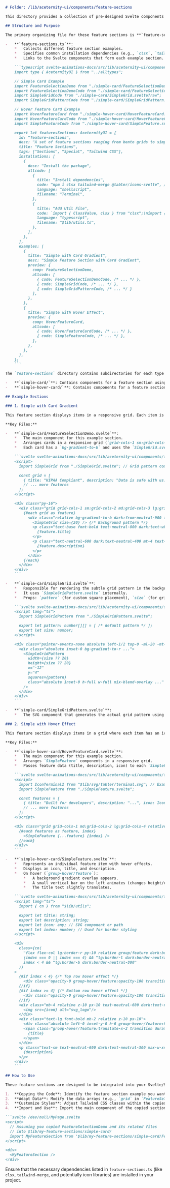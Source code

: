 ```markdown
# Folder: /lib/aceternity-ui/components/feature-sections

This directory provides a collection of pre-designed Svelte components that act as "Feature Sections". These are typically larger, composed UI blocks suitable for showcasing product features, services, or key information on a webpage. Unlike granular UI components (like a button or a card), these are more like ready-to-use section templates.

## Structure and Purpose

The primary organizing file for these feature sections is **`feature-sections.ts`**. This manifest file defines an `AceternityUI` object with the `id: "feature-sections"`. This object groups various example feature sections, making them discoverable and integrated into the documentation site.

-   **`feature-sections.ts`**:
    *   Collects different feature section examples.
    *   Specifies common installation dependencies (e.g., `clsx`, `tailwind-merge`, `@tabler/icons-svelte` if used in examples).
    *   Links to the Svelte components that form each example section.

    ```typescript svelte-animations-docs/src/lib/aceternity-ui/components/feature-sections/feature-sections.ts
    import type { AceternityUI } from "../alltypes";

    // Simple Card Example
    import FeatureSelectionDemo from "./simple-card/FeatureSelectionDemo.svelte";
    import FeatureSelectionDemoCode from "./simple-card/FeatureSelectionDemo.svelte?raw";
    import SimpleGridCode from "./simple-card/SimpleGrid.svelte?raw";
    import SimpleGridPatternCode from "./simple-card/SimpleGridPattern.svelte?raw";

    // Hover Feature Card Example
    import HoverFeatureCard from "./simple-hover-card/HoverFeatureCard.svelte";
    import HoverFeatureCardCode from "./simple-hover-card/HoverFeatureCard.svelte?raw";
    import SimpleFeatureCode from "./simple-hover-card/SimpleFeature.svelte?raw";

    export let featuresSections: AceternityUI = {
      id: "feature-sections",
      desc: "A set of feature sections ranging from bento grids to simple layouts",
      title: "Feature Sections",
      tags: ["Sections", "Special", "Tailwind CSS"],
      installations: [
        {
          desc: "Install the package",
          allcode: [
            {
              title: "Install dependencies",
              code: "npm i clsx tailwind-merge @tabler/icons-svelte", // Icons if used by examples
              language: "shellscript",
              filename: "Terminal",
            },
            {
              title: "Add Util File",
              code: `import { ClassValue, clsx } from "clsx";\nimport { twMerge } from "tailwind-merge";\n \nexport function cn(...inputs: ClassValue[]) {\n  return twMerge(clsx(inputs));\n}`,
              language: "typescript",
              filename: "$lib/utils.ts",
            },
          ],
        },
      ],
      examples: [
        {
          title: "Simple with Card Gradient",
          desc: "Simple Feature Section with Card Gradient",
          preview: {
            comp: FeatureSelectionDemo,
            allcode: [
              { code: FeatureSelectionDemoCode, /* ... */ },
              { code: SimpleGridCode, /* ... */ },
              { code: SimpleGridPatternCode, /* ... */ }
            ],
          },
        },
        {
          title: "Simple with Hover Effect",
          preview: {
            comp: HoverFeatureCard,
            allcode: [
              { code: HoverFeatureCardCode, /* ... */ },
              { code: SimpleFeatureCode, /* ... */ },
            ],
          },
        },
      ],
    };
    ```

The `feature-sections` directory contains subdirectories for each type of example section:

-   **`simple-card/`**: Contains components for a feature section using cards with gradient backgrounds and a subtle grid pattern.
-   **`simple-hover-card/`**: Contains components for a feature section with cards that have hover effects.

## Example Sections

### 1. Simple with Card Gradient

This feature section displays items in a responsive grid. Each item is a card with a title, description, a gradient background, and a decorative grid pattern.

**Key Files:**

-   **`simple-card/FeatureSelectionDemo.svelte`**:
    *   The main component for this example section.
    *   Arranges cards in a responsive grid (`grid-cols-1 sm:grid-cols-2 md:grid-cols-3 lg:grid-cols-4`).
    *   Each card has a `bg-gradient-to-b` and uses the `SimpleGrid.svelte` component for a background pattern.

    ```svelte svelte-animations-docs/src/lib/aceternity-ui/components/feature-sections/simple-card/FeatureSelectionDemo.svelte
    <script>
      import SimpleGrid from "./SimpleGrid.svelte"; // Grid pattern component

      const grid = [
        { title: "HIPAA Compliant", description: "Data is safe with us." },
        // ... more features
      ];
    </script>

    <div class="py-16">
      <div class="grid grid-cols-1 sm:grid-cols-2 md:grid-cols-3 lg:grid-cols-4 gap-10 md:gap-2 max-w-7xl mx-auto">
        {#each grid as feature}
          <div class="relative bg-gradient-to-b dark:from-neutral-900 from-neutral-100 dark:to-neutral-950 to-white p-6 rounded-3xl overflow-hidden">
            <SimpleGrid size={20} /> {/* Background pattern */}
            <p class="text-base font-bold text-neutral-800 dark:text-white relative z-20">
              {feature.title}
            </p>
            <p class="text-neutral-600 dark:text-neutral-400 mt-4 text-base font-normal relative z-20">
              {feature.description}
            </p>
          </div>
        {/each}
      </div>
    </div>
    ```

-   **`simple-card/SimpleGrid.svelte`**:
    *   Responsible for rendering the subtle grid pattern in the background of each card.
    *   It uses `SimpleGridPattern.svelte` internally.
    *   Props: `pattern` (for custom square placement), `size` (for grid cell size).

    ```svelte svelte-animations-docs/src/lib/aceternity-ui/components/feature-sections/simple-card/SimpleGrid.svelte
    <script lang="ts">
      import SimpleGridPattern from "./SimpleGridPattern.svelte";

      export let pattern: number[][] = [ /* default pattern */ ];
      export let size: number;
    </script>

    <div class="pointer-events-none absolute left-1/2 top-0 -ml-20 -mt-2 h-full w-full [mask-image:linear-gradient(white,transparent)]">
      <div class="absolute inset-0 bg-gradient-to-r ...">
        <SimpleGridPattern
          width={size ?? 20}
          height={size ?? 20}
          x="-12"
          y="4"
          squares={pattern}
          class="absolute inset-0 h-full w-full mix-blend-overlay ..."
        />
      </div>
    </div>
    ```

-   **`simple-card/SimpleGridPattern.svelte`**:
    *   The SVG component that generates the actual grid pattern using SVG `<pattern>` and `<rect>` elements.

### 2. Simple with Hover Effect

This feature section displays items in a grid where each item has an icon, title, and description, with interactive hover effects.

**Key Files:**

-   **`simple-hover-card/HoverFeatureCard.svelte`**:
    *   The main component for this example section.
    *   Arranges `SimpleFeature` components in a responsive grid.
    *   Passes feature data (title, description, icon) to each `SimpleFeature`.

    ```svelte svelte-animations-docs/src/lib/aceternity-ui/components/feature-sections/simple-hover-card/HoverFeatureCard.svelte
    <script>
      import IconTerminal2 from "$lib/svg/tabler/terminal.svg"; // Example icon
      import SimpleFeature from "./SimpleFeature.svelte";

      const features = [
        { title: "Built for developers", description: "...", icon: IconTerminal2 },
        // ... more features
      ];
    </script>

    <div class="grid grid-cols-1 md:grid-cols-2 lg:grid-cols-4 relative z-10 py-10 max-w-7xl mx-auto">
      {#each features as feature, index}
        <SimpleFeature {...feature} {index} />
      {/each}
    </div>
    ```

-   **`simple-hover-card/SimpleFeature.svelte`**:
    *   Represents an individual feature item with hover effects.
    *   Displays an icon, title, and description.
    *   On hover (`group-hover/feature`):
        *   A background gradient overlay appears.
        *   A small vertical bar on the left animates (changes height/color).
        *   The title text slightly translates.

    ```svelte svelte-animations-docs/src/lib/aceternity-ui/components/feature-sections/simple-hover-card/SimpleFeature.svelte
    <script lang="ts">
      import { cn } from "$lib/utils";

      export let title: string;
      export let description: string;
      export let icon: any; // SVG component or path
      export let index: number; // Used for border styling
    </script>

    <div
      class={cn(
        "flex flex-col lg:border-r py-10 relative group/feature dark:border-neutral-800",
        (index === 0 || index === 4) && "lg:border-l dark:border-neutral-800",
        index < 4 && "lg:border-b dark:border-neutral-800"
      )}
    >
      {#if index < 4} {/* Top row hover effect */}
        <div class="opacity-0 group-hover/feature:opacity-100 transition duration-200 absolute inset-0 h-full w-full bg-gradient-to-t from-neutral-100 dark:from-neutral-800 to-transparent pointer-events-none"/>
      {/if}
      {#if index >= 4} {/* Bottom row hover effect */}
        <div class="opacity-0 group-hover/feature:opacity-100 transition duration-200 absolute inset-0 h-full w-full bg-gradient-to-b from-neutral-100 dark:from-neutral-800 to-transparent pointer-events-none"/>
      {/if}
      <div class="mb-4 relative z-10 px-10 text-neutral-600 dark:text-neutral-400">
        <img src={icon} alt="svg_logo"/>
      </div>
      <div class="text-lg font-bold mb-2 relative z-10 px-10">
        <div class="absolute left-0 inset-y-0 h-6 group-hover/feature:h-8 w-1 rounded-tr-full rounded-br-full bg-neutral-300 dark:bg-neutral-700 group-hover/feature:bg-blue-500 transition-all duration-200 origin-center"/>
        <span class="group-hover/feature:translate-x-2 transition duration-200 inline-block text-neutral-800 dark:text-neutral-100">
          {title}
        </span>
      </div>
      <p class="text-sm text-neutral-600 dark:text-neutral-300 max-w-xs relative z-10 px-10">
        {description}
      </p>
    </div>
    ```

## How to Use

These feature sections are designed to be integrated into your Svelte/SvelteKit application by:

1.  **Copying the Code**: Identify the feature section example you want to use from the documentation or the `feature-sections.ts` file. Copy the relevant Svelte component files (e.g., `FeatureSelectionDemo.svelte` and its dependencies like `SimpleGrid.svelte`) into your project, typically within your `$lib/components` or a similar directory.
2.  **Adapt Data**: Modify the data arrays (e.g., `grid` in `FeatureSelectionDemo.svelte` or `features` in `HoverFeatureCard.svelte`) to match your content.
3.  **Customize Styles**: Adjust Tailwind CSS classes within the copied components to match your desired appearance.
4.  **Import and Use**: Import the main component of the copied section (e.g., `FeatureSelectionDemo.svelte`) into your Svelte pages or layouts and use it like any other Svelte component.

```svelte /dev/null/MyPage.svelte
<script>
  // Assuming you copied FeatureSelectionDemo and its related files
  // into $lib/my-feature-sections/simple-card/
  import MyFeatureSection from '$lib/my-feature-sections/simple-card/FeatureSelectionDemo.svelte';
</script>

<div>
  <MyFeatureSection />
</div>
```

Ensure that the necessary dependencies listed in `feature-sections.ts` (like `clsx`, `tailwind-merge`, and potentially icon libraries) are installed in your project.
```